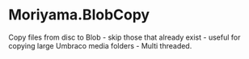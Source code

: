 # Moriyama.BlobCopy
Copy files from disc to Blob - skip those that already exist - useful for copying large Umbraco media folders - Multi threaded.
